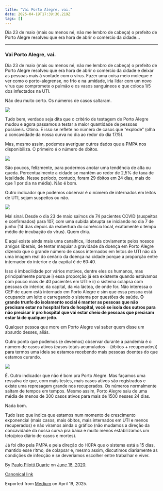 ```yaml
---
title: "Vai Porto Alegre, vai."
date: 2025-04-19T17:39:36.219Z
tags: []
---
```


Dia 23 de maio (mais ou menos né, não me lembro de cabeça) o prefeito de Porto Alegre resolveu que era hora de abrir o comércio da cidade…

* * *

### Vai Porto Alegre, vai.

Dia 23 de maio (mais ou menos né, não me lembro de cabeça) o prefeito de Porto Alegre resolveu que era hora de abrir o comércio da cidade e deixar as pessoas mais à vontade com o vírus. Fazer uma coisa meio moleque e ver como o porto-alegrense, no frio e na umidade, iria lidar com um novo vírus que compromete o pulmão e os vasos sanguíneos e que coloca 1/5 dos infectados na UTI.

Não deu muito certo. Os números de casos saltaram.

![](https://cdn-images-1.medium.com/max/800/0*4Y-Nhb5eohhuSMea.png)

Tudo bem, verdade seja dita que o critério de testagem de Porto Alegre mudou e agora passamos a testar a maior quantidade de pessoas possíveis. Ótimo. E isso se reflete no número de casos que “explode” (olha a concavidade da nossa curva no dia ao redor do dia 17/5).

Mas, mesmo assim, podemos averiguar outros dados que a PMPA nos disponibiliza. O primeiro é o número de óbitos.

![](https://cdn-images-1.medium.com/max/800/0*1C5putwEeQvo6q3_.png)

São poucos, felizmente, para podermos anotar uma tendência de alta ou queda. Percentualmente a cidade se mantém ao redor de 2,5% de taxa de letalidade. Nesse período, contudo, foram 29 óbitos em 24 dias, mais do que 1 por dia na média). Não é bom.

Outro indicador que podemos observar é o número de internados em leitos de UTI, sejam suspeitos ou não.

![](https://cdn-images-1.medium.com/max/800/0*T5USz5WoDlpT-eVA.png)

Mal sinal. Desde o dia 23 de maio saímos de 74 pacientes COVID (suspeitos e confirmados) para 107, com uma subida abrupta se iniciando no dia 7 de junho (14 dias depois da reabertura do comércio local, exatamente o tempo médio de incubação do vírus). Quem diria.

E aqui existe ainda mais uma canalhice, liderada obviamente pelos nossos amigos liberais, de tentar maquiar a gravidade da doença em Porto Alegre dizendo que o grande número de casos internados em leitos de UTI não dá uma imagem real do cenário da doença na cidade porque a proporção entre internador do interior e da capital é de 60:40.

Isso é imbecilidade por vários motivos, dentre eles os humanos, mas principalmente porque i) essa proporção já era existente quando estávamos com pouco mais de 40 pacientes em UTI e ii) o sistema colapsa com pessoas do interior, da capital, da via láctea, de onde for. Não interessa o CEP de quem está internado em Porto Alegre e sim que essa pessoa está ocupando um leito e carregando o sistema por questões de saúde. **O grande trunfo do isolamento social é manter as pessoas que não precisam estar no hospital fora do hospital, você se isola dos outros para não precisar ir pro hospital que vai estar cheio de pessoas que precisam estar lá de qualquer jeito.**

Qualquer pessoa que more em Porto Alegre vai saber quem disse um absurdo desses, aliás.

Outro ponto que podemos (e devemos) observar durante a pandemia é o número de casos ativos (casos totais acumulados — (óbitos + recuperados)) para termos uma ideia se estamos recebendo mais pessoas doentes do que estamos curando.

![](https://cdn-images-1.medium.com/max/800/0*Irly8UuXT-CJzSTv.png)

É. Outro indicador que não é bom pra Porto Alegre. Mas façamos uma ressalva de que, com mais testes, mais casos ativos são registrados e existe uma represagem grande nos recuperados. Os números normalmente saltam de tempos em tempos. Mesmo assim, Porto Alegre saiu de uma média de menos de 300 casos ativos para mais de 1500 nesses 24 dias.

Nada bom.

Tudo isso que indica que estamos num momento de crescimento exponencial (mais casos, mais óbitos, mais internados em UTI e menos recuperados) e não viramos ainda o gráfico (não mudamos a direção da concavidade da nossa curva pra baixa e muito menos estabilizamos um teto/pico diário de casos e mortes).

Já foi dito pela PMPA e pela direção do HCPA que o sistema está a 15 dias, mantido esse ritmo, de colapsar e, mesmo assim, discutimos diariamente as condições de infecção e se deveríamos escolher entre trabalhar e viver.

By [Paulo Pilotti Duarte](https://medium.com/@paulopilotti) on [June 18, 2020](https://medium.com/p/a381630b977d).

[Canonical link](https://medium.com/@paulopilotti/vai-porto-alegre-vai-a381630b977d)

Exported from [Medium](https://medium.com) on April 19, 2025.